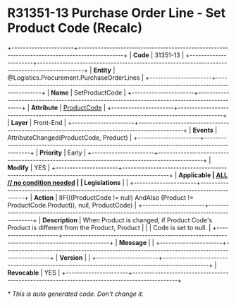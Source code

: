 ﻿---
erp.type: front-end-business-rule
erp.entity: Logistics.Procurement.PurchaseOrderLines
---

# R31351-13 Purchase Order Line - Set Product Code (Recalc)
+----------------------+----------------------------------------------------------------------------------------------+
| **Code**             | 31351-13                                                                                     |
+----------------------+----------------------------------------------------------------------------------------------+
| **Entity**           | @Logistics.Procurement.PurchaseOrderLines                                                    |
+----------------------+----------------------------------------------------------------------------------------------+
| **Name**             | SetProductCode                                                                               |
+----------------------+----------------------------------------------------------------------------------------------+
| **Attribute**        | [ProductCode](../entities/Logistics.Procurement.PurchaseOrderLines.md#productcode)           |
+----------------------+----------------------------------------------------------------------------------------------+
| **Layer**            | Front-End                                                                                    |
+----------------------+----------------------------------------------------------------------------------------------+
| **Events**           | AttributeChanged(ProductCode, Product)                                                       |
+----------------------+----------------------------------------------------------------------------------------------+
| **Priority**         | Early                                                                                        |
+----------------------+----------------------------------------------------------------------------------------------+
| **Modify**           | YES                                                                                          |
+----------------------+----------------------------------------------------------------------------------------------+
| **Applicable         | [ALL // no condition needed](xref:applicable-legislations)                                   |
| Legislations**       |                                                                                              |
+----------------------+----------------------------------------------------------------------------------------------+
| **Action**           | IIF(((ProductCode != null) AndAlso (Product != ProductCode.Product)), null, ProductCode)     |
+----------------------+----------------------------------------------------------------------------------------------+
| **Description**      | When Product is changed, if Product Code's Product is different from the Product, Product    |
|                      | Code is set to null.                                                                         |
+----------------------+----------------------------------------------------------------------------------------------+
| **Message**          |                                                                                              |
+----------------------+----------------------------------------------------------------------------------------------+
| **Version**          |                                                                                              |
+----------------------+----------------------------------------------------------------------------------------------+
| **Revocable**        | YES                                                                                          |
+----------------------+----------------------------------------------------------------------------------------------+

*\* This is auto generated code. Don't change it.*
